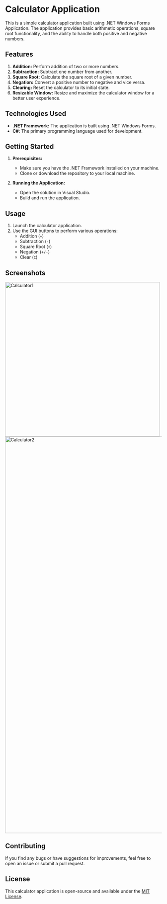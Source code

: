 # Calculator Application

This is a simple calculator application built using .NET Windows Forms Application. The application provides basic arithmetic operations, square root functionality, and the ability to handle both positive and negative numbers.

## Features

1. **Addition:** Perform addition of two or more numbers.
2. **Subtraction:** Subtract one number from another.
3. **Square Root:** Calculate the square root of a given number.
4. **Negation:** Convert a positive number to negative and vice versa.
5. **Clearing:** Reset the calculator to its initial state.
6. **Resizable Window:** Resize and maximize the calculator window for a better user experience.

## Technologies Used

- **.NET Framework:** The application is built using .NET Windows Forms.
- **C#:** The primary programming language used for development.

## Getting Started

1. **Prerequisites:**
   - Make sure you have the .NET Framework installed on your machine.
   - Clone or download the repository to your local machine.

2. **Running the Application:**
   - Open the solution in Visual Studio.
   - Build and run the application.

## Usage

1. Launch the calculator application.
2. Use the GUI buttons to perform various operations:
   - Addition (`+`)
   - Subtraction (`-`)
   - Square Root (`√`)
   - Negation (`+/-`)
   - Clear (`C`)

## Screenshots
<img width="497" alt="Calculator1" src="https://github.com/EXDEICIDA/Calculator/assets/153072389/a7e02650-cdf2-4886-ab17-4e608552cf88">
<img width="1277" alt="Calculator2" src="https://github.com/EXDEICIDA/Calculator/assets/153072389/1a37fb9f-83b4-4c17-b368-32a58d35476c">



## Contributing

If you find any bugs or have suggestions for improvements, feel free to open an issue or submit a pull request.

## License

This calculator application is open-source and available under the [MIT License](LICENSE).
